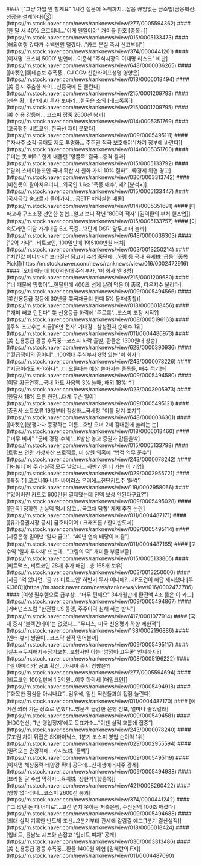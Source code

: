 <head><meta charset="utf-8"><title>Vers : 20250519_2100 </title></head>
#### ["그냥 가입 안 할게요" 1시간 설문에 녹취까지…잡음 끊임없는 금소법[금융혁신:성장을 설계하다]③](https://m.stock.naver.com/news/ranknews/view/277/0005594362)
#### [한 달 새 40% 오르더니…"이게 웬일이야" 개미들 환호 [종목+]](https://m.stock.naver.com/news/ranknews/view/015/0005133473)
#### [해외여행 갔다가 수백만원 털렸다…"카드 분실 즉시 신고부터"](https://m.stock.naver.com/news/ranknews/view/374/0000441261)
#### [이재명 '코스피 5000' 발언에...이준석 "주식시장의 이재명 리스크" 비판](https://m.stock.naver.com/news/ranknews/view/648/0000036265)
#### [[마켓인]롯데손보 후폭풍…CJ CGV·신한라이프생명 영향은](https://m.stock.naver.com/news/ranknews/view/018/0006018494)
#### [美 증시 주춤한 사이…신흥국에 돈 몰린다](https://m.stock.naver.com/news/ranknews/view/215/0001209793)
#### [젠슨 황, 대만에 AI 투자 보따리…한국은 소외 [테크톡톡]](https://m.stock.naver.com/news/ranknews/view/215/0001209795)
#### [美 신용 강등에… 코스피 장중 2600선 붕괴](https://m.stock.naver.com/news/ranknews/view/014/0005351769)
#### [고공행진 비트코인, 한국선 재미 못봤다](https://m.stock.naver.com/news/ranknews/view/009/0005495111)
#### ["자사주 소각·공매도 제도 투명화… 주주권 적극 보호해야"[차기 정부에 바란다]](https://m.stock.naver.com/news/ranknews/view/014/0005351700)
#### ["더는 못 버텨" 한계 내몰린 '영끌족' 결국…충격 결과](https://m.stock.naver.com/news/ranknews/view/015/0005133792)
#### [“달러 스테이블코인 국내 확산 시 원화 가치 10% 절하”…韓경제 위협 경고](https://m.stock.naver.com/news/ranknews/view/030/0003313742)
#### [미친듯이 팔아치우더니…외국인 1.6조 '폭풍 매수', 왜? [분석+]](https://m.stock.naver.com/news/ranknews/view/015/0005133447)
#### [국제금값 숨고르기 들어가자… 금ETF 차익실현 매물](https://m.stock.naver.com/news/ranknews/view/014/0005351691)
#### [다짜고짜 구조조정 선언한 농협…알고 보니 작년 '800억 적자' [김익환의 부처 핸즈업]](https://m.stock.naver.com/news/ranknews/view/015/0005133757)
#### [이 속도라면 이달 가계대출 6조 폭증…'3단계 DSR' 앞두고 더 늘까](https://m.stock.naver.com/news/ranknews/view/648/0000036303)
#### ["2억 가나"…비트코인, 100일만에 1억5100만원 터치](https://m.stock.naver.com/news/ranknews/view/003/0013250214)
#### [“치킨값 어디까지” 브라질산 닭고기 수입 중단에…하림 등 국내 육계株 ‘급등’ [종목Pick]](https://m.stock.naver.com/news/ranknews/view/016/0002472916)
#### [오너 아닌데 100억원대 주식부자, '이 회사'엔 8명](https://m.stock.naver.com/news/ranknews/view/215/0001209680)
#### [“너 때문에 망했어”…한달만에 400조 넘게 날려 먹은 이 종목, 다우지수 울리다](https://m.stock.naver.com/news/ranknews/view/009/0005494566)
#### [美신용등급 강등에 30년물 美국채금리 한때 5% 돌파(종합)](https://m.stock.naver.com/news/ranknews/view/018/0006018456)
#### ["개미 빼고 던진다" 美 신용등급 하락에 '주르륵'…코스피 조정 시작?](https://m.stock.naver.com/news/ranknews/view/008/0005196163)
#### [[주식 초고수는 지금]'6만 전자' 기대감…삼성전자 순매수 1위](https://m.stock.naver.com/news/ranknews/view/011/0004486973)
#### [美 신용등급 강등 후폭풍···코스피 하락 출발, 환율은 1390원대 상승](https://m.stock.naver.com/news/ranknews/view/629/0000390936)
#### ["월급쟁이의 꿈이네"…100억대 주식부자 8명 있는 '이 회사'](https://m.stock.naver.com/news/ranknews/view/243/0000078226)
#### [“지금이라도 사야하나”…더 오른다는 예상 쏟아지는 종목들, 매수 적기는](https://m.stock.naver.com/news/ranknews/view/009/0005494580)
#### [이달 황금연휴…국내 카드 사용액 3% 늘때, 해외 18% ↑](https://m.stock.naver.com/news/ranknews/view/023/0003905973)
#### [한달새 18% 오른 한전…대체 무슨 일이](https://m.stock.naver.com/news/ranknews/view/009/0005495121)
#### [증권사 소득오류 19일부터 정상화...국세청 "이틀 당겨 조치"](https://m.stock.naver.com/news/ranknews/view/648/0000036301)
#### [[마켓인]분쟁마다 등장하는 이름…호반 오너 2세 김대헌에 쏠리는 눈](https://m.stock.naver.com/news/ranknews/view/018/0006018460)
#### ["너무 비싸" "군비 경쟁 수혜"…K방산 놓고 증권가 갑론을박](https://m.stock.naver.com/news/ranknews/view/015/0005133798)
#### [트럼프 연관 가상자산 프로젝트, 미 상원 의혹에 “법적 의무 준수”](https://m.stock.naver.com/news/ranknews/view/243/0000078242)
#### [`K-뷰티`에 주가·실적 모두 날았다… 하반기엔 더 가는 이 기업](https://m.stock.naver.com/news/ranknews/view/029/0002955721)
#### [[특징주] 코로나19·니파 바이러스 우려에…진단키트주 ‘들썩’](https://m.stock.naver.com/news/ranknews/view/119/0002958066)
#### [“잃어버린 카드로 600만원 결제됐는데 전액 보상 안된다구요?”](https://m.stock.naver.com/news/ranknews/view/009/0005495028)
#### [[단독] 정확한 손실액 명시 않고…'국고채 담합' 제재 추진 논란](https://m.stock.naver.com/news/ranknews/view/011/0004487171)
#### [[유가증권시장 공시] 금호타이어 / 크래프톤 / 한미반도체](https://m.stock.naver.com/news/ranknews/view/009/0005495114)
#### [시중은행 밀어낸 ‘알짜 금고’…“40년 연속 배당이 비결”](https://m.stock.naver.com/news/ranknews/view/011/0004487165)
#### [고수익 '알짜 투자처' 뜨는데…"그림의 떡" 개미들 부글부글](https://m.stock.naver.com/news/ranknews/view/015/0005133805)
#### [비트맥스, 비트코인 28개 추가 매입…총 165개 보유](https://m.stock.naver.com/news/ranknews/view/003/0013250000)
#### [지금 1억 있다면, ‘금 vs 비트코인’ 하반기 투자 어디에?…JP모건이 해답 제시했다 [투자360]](https://m.stock.naver.com/news/ranknews/view/016/0002472786)
#### [여행 필수템으로 급부상…“너무 편해요” 34개월만에 환전액 4조 뚫은 이 카드](https://m.stock.naver.com/news/ranknews/view/009/0005494867)
#### [거버넌스포럼 "한진칼·LS 동맹, 주주이익 침해 하는 반칙"](https://m.stock.naver.com/news/ranknews/view/417/0001077914)
#### [국내 증시 '블랙먼데이'는 없었다… "무디스, 미국 신용평가 하향 제한적"](https://m.stock.naver.com/news/ranknews/view/138/0002196886)
#### [엔터·뷰티 쌍끌이…코스닥 실적 믿어볼까](https://m.stock.naver.com/news/ranknews/view/009/0005495117)
#### [실손→무저해지→장기보험..보험사만 아는 '깜깜이·고무줄' 언제까지?](https://m.stock.naver.com/news/ranknews/view/008/0005196222)
#### ['셀 아메리카' 공포 확산…아시아 증시 영향은?](https://m.stock.naver.com/news/ranknews/view/277/0005594694)
#### [비트코인 100일만에 1.5억원...이후 하락세 [매일코인]](https://m.stock.naver.com/news/ranknews/view/009/0005494918)
#### [“화목한 점심을 아시나요”…김우석, 일선 직원들과의 접점 늘린다](https://m.stock.naver.com/news/ranknews/view/011/0004487170)
#### [에어컨 쐬러 가는 장소로 변했다…방문객 급감한 은행 점포, 얼마나 줄었길래](https://m.stock.naver.com/news/ranknews/view/009/0005494581)
#### [HDC현산, ‘1년 영업정지’에도 목표가↑…“이젠 실적 흐름에 집중”](https://m.stock.naver.com/news/ranknews/view/243/0000078240)
#### [7조원 차이 뒤집은 SK하이닉스, 1분기 코스피 영업·순이익 1위](https://m.stock.naver.com/news/ranknews/view/029/0002955594)
#### [밀려오는 관광객에…카지노株 '들썩'](https://m.stock.naver.com/news/ranknews/view/009/0005495119)
#### [이재명 해상풍력·태양광 확대 공약에…신재생에너지주 강세](https://m.stock.naver.com/news/ranknews/view/009/0005494938)
#### [브라질 닭 수입 막히자…육계株 '상한가'[핫종목]](https://m.stock.naver.com/news/ranknews/view/421/0008260422)
#### [영향 없다더니…코스피 2600선 붕괴](https://m.stock.naver.com/news/ranknews/view/374/0000441242)
#### [“그 많던 돈 다 어디로”…고전 면치 못하는 저축은행, 수신잔액 100조 깨졌다](https://m.stock.naver.com/news/ranknews/view/009/0005494688)
#### [최대 실적 기록한 반도체·조선…2분기부터 관세에 갈림길 예고[1분기 결산실적]](https://m.stock.naver.com/news/ranknews/view/018/0006018424)
#### [업비트, 윤남노 셰프와 손잡고 '업비트 피자' 공개](https://m.stock.naver.com/news/ranknews/view/030/0003313486)
#### [美 신용등급 강등 후폭풍…환율 1400원 위협  [김혜란의 FX]](https://m.stock.naver.com/news/ranknews/view/011/0004487090)
